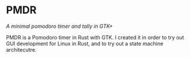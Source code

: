 # PMDR

*A minimal pomodoro timer and tally in GTK+*

PMDR is a Pomodoro timer in Rust with GTK. I created it in order to try out GUI
development for Linux in Rust, and to try out a state machine architecutre.




